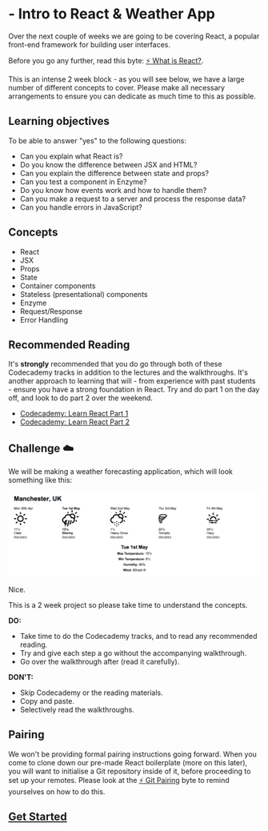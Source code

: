 # - Intro to React & Weather App

Over the next couple of weeks we are going to be covering React, a popular front-end framework for building user interfaces.

Before you go any further, read this byte: [:zap: What is React?](../Bytes/react/what-is-react.md).

This is an intense 2 week block - as you will see below, we have a large number of different concepts to cover. Please make all necessary arrangements to ensure you can dedicate as much time to this as possible.

## Learning objectives

To be able to answer "yes" to the following questions:

- Can you explain what React is?
- Do you know the difference between JSX and HTML?
- Can you explain the difference between state and props?
- Can you test a component in Enzyme?
- Do you know how events work and how to handle them?
- Can you make a request to a server and process the response data?
- Can you handle errors in JavaScript?

## Concepts
- React
- JSX
- Props
- State
- Container components
- Stateless (presentational) components
- Enzyme
- Request/Response
- Error Handling

## Recommended Reading

It's **strongly** recommended that you do go through both of these Codecademy tracks in addition to the lectures and the walkthroughs. It's another approach to learning that will - from experience with past students - ensure you have a strong foundation in React. Try and do part 1 on the day off, and look to do part 2 over the weekend.

* [Codecademy: Learn React Part 1](https://www.codecademy.com/learn/react-101)
* [Codecademy: Learn React Part 2](https://www.codecademy.com/learn/react-102)

## Challenge :cloud:

We will be making a weather forecasting application, which will look something like this:

![App](images/app.png "App")

Nice.

This is a 2 week project so please take time to understand the concepts.

**DO:**
* Take time to do the Codecademy tracks, and to read any recommended reading.
* Try and give each step a go without the accompanying walkthrough.
* Go over the walkthrough after (read it carefully).

**DON'T:**
* Skip Codecademy or the reading materials.
* Copy and paste.
* Selectively read the walkthroughs.

## Pairing

We won't be providing formal pairing instructions going forward. When you come to clone down our pre-made React boilerplate (more on this later), you will want to initialise a Git repository inside of it, before proceeding to set up your remotes. Please look at the [:zap: Git Pairing](../bytes/git/git-pong.md) byte to remind yourselves on how to do this.

## [Get Started](contents.md)
